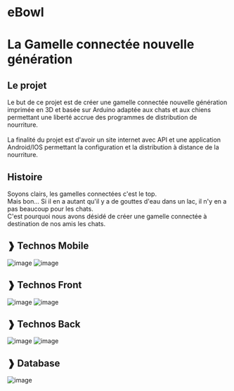 # eBowl
# La Gamelle connectée nouvelle génération
## Le projet
Le but de ce projet est de créer une gamelle connectée nouvelle génération imprimée en 3D et basée sur Arduino adaptée aux chats et aux chiens permettant une liberté accrue des programmes de distribution de nourriture.\
\
La finalité du projet est d'avoir un site internet avec API et une application Android/IOS permettant la configuration et la distribution à distance de la nourriture.


## Histoire
Soyons clairs, les gamelles connectées c'est le top.\
Mais bon... Si il en a autant qu'il y a de gouttes d'eau dans un lac, il n'y en a pas beaucoup pour les chats.\
C'est pourquoi nous avons désidé de créer une gamelle connectée à destination de nos amis les chats.

## ❱ Technos Mobile

![image](https://img.shields.io/badge/Kotlin-0095D5?&style=for-the-badge&logo=kotlin&logoColor=white)
![image](https://img.shields.io/badge/Flutter-02569B.svg?style=for-the-badge&logo=Flutter&logoColor=white)

## ❱ Technos Front

![image](https://img.shields.io/badge/React-61DAFB.svg?style=for-the-badge&logo=React&logoColor=black)
![image](https://img.shields.io/badge/Tailwind%20CSS-06B6D4.svg?style=for-the-badge&logo=Tailwind-CSS&logoColor=white)

## ❱ Technos Back

![image](https://img.shields.io/badge/Node.js-339933.svg?style=for-the-badge&logo=nodedotjs&logoColor=white)
![image](https://img.shields.io/badge/Express-000000.svg?style=for-the-badge&logo=Express&logoColor=white)

## ❱ Database

![image](https://img.shields.io/badge/MongoDB-47A248.svg?style=for-the-badge&logo=MongoDB&logoColor=white)

